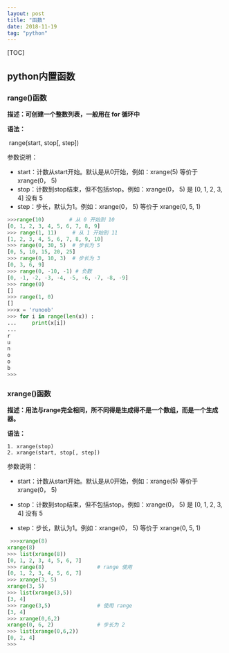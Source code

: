 ```yaml
---
layout: post
title: "函数"
date: 2018-11-19   
tag: "python" 
---
```

[TOC]

## python内置函数



### range()函数

**描述：可创建一个整数列表，一般用在 for 循环中**

**语法：**

​	range(start, stop[, step])

参数说明：

- start：计数从start开始。默认是从0开始，例如：xrange(5) 等价于 xrange(0， 5)
- stop：计数到stop结束，但不包括stop。例如：xrange(0， 5) 是 [0, 1, 2, 3, 4] 没有 5
- step：步长，默认为1。例如：xrange(0， 5) 等价于 xrange(0, 5, 1)

```python
>>>range(10)        # 从 0 开始到 10
[0, 1, 2, 3, 4, 5, 6, 7, 8, 9]
>>> range(1, 11)     # 从 1 开始到 11
[1, 2, 3, 4, 5, 6, 7, 8, 9, 10]
>>> range(0, 30, 5)  # 步长为 5
[0, 5, 10, 15, 20, 25]
>>> range(0, 10, 3)  # 步长为 3
[0, 3, 6, 9]
>>> range(0, -10, -1) # 负数
[0, -1, -2, -3, -4, -5, -6, -7, -8, -9]
>>> range(0)
[]
>>> range(1, 0)
[]
>>>x = 'runoob'
>>> for i in range(len(x)) :
...     print(x[i])
... 
r
u
n
o
o
b
>>>
```

### xrange()函数

**描述：用法与range完全相同，所不同得是生成得不是一个数组，而是一个生成器。**

**语法：**

	1. xrange(stop)
	2. xrange(start, stop[, step])

参数说明：

- start：计数从start开始。默认是从0开始，例如：xrange(5) 等价于 xrange(0， 5)

- stop：计数到stop结束，但不包括stop。例如：xrange(0， 5) 是 [0, 1, 2, 3, 4] 没有 5

- step：步长，默认为1。例如：xrange(0， 5) 等价于 xrange(0, 5, 1)


```python
 >>>xrange(8)
xrange(8)
>>> list(xrange(8))
[0, 1, 2, 3, 4, 5, 6, 7]
>>> range(8)                 # range 使用
[0, 1, 2, 3, 4, 5, 6, 7]
>>> xrange(3, 5)
xrange(3, 5)
>>> list(xrange(3,5))
[3, 4]
>>> range(3,5)               # 使用 range
[3, 4]
>>> xrange(0,6,2)
xrange(0, 6, 2)              # 步长为 2
>>> list(xrange(0,6,2))
[0, 2, 4]
>>> 
```



















